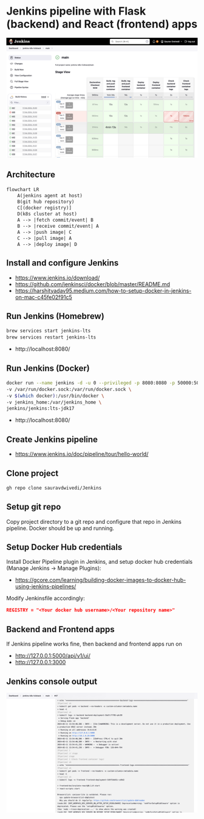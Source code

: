 # Jenkins pipeline with Flask (backend) and React (frontend) apps

<img src=pic.PNG alt="Jenkins pipeline">

## Architecture

```mermaid
flowchart LR
    A(jenkins agent at host)
    B(git hub repository)
    C[(docker registry)]
    D(k8s cluster at host)
    A --> |fetch commit/event| B
    B --> |receive commit/event| A
    A --> |push image| C
    C --> |pull image| A
    A --> |deploy image| D
```

## Install and configure Jenkins

- https://www.jenkins.io/download/
- https://github.com/jenkinsci/docker/blob/master/README.md
- https://harshityadav95.medium.com/how-to-setup-docker-in-jenkins-on-mac-c45fe02f91c5
  
## Run Jenkins (Homebrew)
```bash
brew services start jenkins-lts
brew services restart jenkins-lts
```
- http://localhost:8080/ 

## Run Jenkins (Docker)
```bash
docker run --name jenkins -d -u 0 --privileged -p 8080:8080 -p 50000:50000 --restart=on-failure \
-v /var/run/docker.sock:/var/run/docker.sock \
-v $(which docker):/usr/bin/docker \
-v jenkins_home:/var/jenkins_home \
jenkins/jenkins:lts-jdk17
```
- http://localhost:8080/ 

## Create Jenkins pipeline

- https://www.jenkins.io/doc/pipeline/tour/hello-world/

## Clone project 

```bash
gh repo clone sauravdwivedi/Jenkins
```

## Setup git repo 
Copy project directory to a git repo and configure that repo in Jenkins pipeline. Docker should be up and running.

## Setup Docker Hub credentials

Install Docker Pipeline plugin in Jenkins, and setup docker hub credentials (Manage Jenkins -> Manage Plugins):

- https://gcore.com/learning/building-docker-images-to-docker-hub-using-jenkins-pipelines/

Modify Jenkinsfile accordingly:

```json
REGISTRY = "<Your docker hub username>/<Your repository name>"
```

## Backend and Frontend apps

If Jenkins pipeline works fine, then backend and frontend apps run on

- http://127.0.0.1:5000/api/v1/ui/
- http://127.0.0.1:3000

## Jenkins console output

<img src=log.PNG alt="Jenkins log">